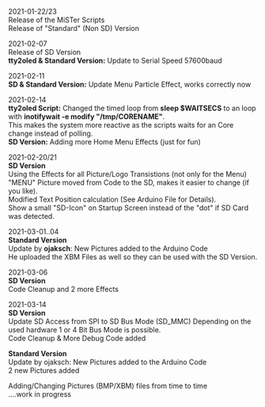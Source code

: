 2021-01-22/23  
Release of the MiSTer Scripts  
Release of "Standard" (Non SD) Version  
  
2021-02-07  
Release of SD Version  
**tty2oled & Standard Version:** Update to Serial Speed 57600baud  

2021-02-11  
**SD & Standard Version:** Update Menu Particle Effect, works correctly now  
  
2021-02-14  
**tty2oled Script:** Changed the timed loop from **sleep $WAITSECS** to an loop with **inotifywait -e modify "/tmp/CORENAME"**.  
This makes the system more reactive as the scripts waits for an Core change instead of polling.  
**SD Version:** Adding more Home Menu Effects (just for fun)  
  
2021-02-20/21  
**SD Version**  
Using the Effects for all Picture/Logo Transistions (not only for the Menu)  
"MENU" Picture moved from Code to the SD, makes it easier to change (if you like).  
Modified Text Position calculation (See Arduino File for Details).  
Show a small "SD-Icon" on Startup Screen instead of the "dot" if SD Card was detected.  
  
2021-03-01..04  
**Standard Version**  
Update by **ojaksch**: New Pictures added to the Arduino Code  
He uploaded the XBM Files as well so they can be used with the SD Version.  
  
2021-03-06  
**SD Version**  
Code Cleanup and 2 more Effects  
  
2021-03-14  
**SD Version**  
Update SD Access from SPI to SD Bus Mode (SD_MMC)
Depending on the used hardware 1 or 4 Bit Bus Mode is possible.  
Code Cleanup & More Debug Code added  
  
**Standard Version**  
Update by ojaksch: New Pictures added to the Arduino Code  
2 new Pictures added  
  
Adding/Changing Pictures (BMP/XBM) files from time to time  
....work in progress  
